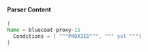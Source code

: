 #### Parser Content
```Java
{
Name = bluecoat-proxy-15
  Conditions = [ """PROXIED""", """ ssl """]
}
```